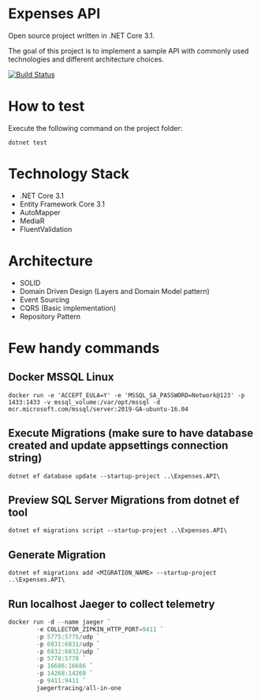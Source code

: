 # Expenses API
Open source project written in .NET Core 3.1.

The goal of this project is to implement a sample API with commonly used technologies and different architecture choices.

[![Build Status](https://travis-ci.com/tiagogauziski/expenses-api.svg?branch=master)](https://travis-ci.com/tiagogauziski/expenses-api)

# How to test
Execute the following command on the project folder:
```
dotnet test
``` 

# Technology Stack
* .NET Core 3.1
* Entity Framework Core 3.1
* AutoMapper
* MediaR
* FluentValidation

# Architecture
* SOLID 
* Domain Driven Design (Layers and Domain Model pattern)
* Event Sourcing
* CQRS (Basic implementation)
* Repository Pattern	

# Few handy commands
## Docker MSSQL Linux
```
docker run -e 'ACCEPT_EULA=Y' -e 'MSSQL_SA_PASSWORD=Network@123' -p 1433:1433 -v mssql_volume:/var/opt/mssql -d mcr.microsoft.com/mssql/server:2019-GA-ubuntu-16.04
```

## Execute Migrations (make sure to have database created and update appsettings connection string)
```
dotnet ef database update --startup-project ..\Expenses.API\
```

## Preview SQL Server Migrations from dotnet ef tool
```
dotnet ef migrations script --startup-project ..\Expenses.API\
```

## Generate Migration
```
dotnet ef migrations add <MIGRATION_NAME> --startup-project ..\Expenses.API\
```

## Run localhost Jaeger to collect telemetry
```powershell
docker run -d --name jaeger `
        -e COLLECTOR_ZIPKIN_HTTP_PORT=9411 `
        -p 5775:5775/udp `
        -p 6831:6831/udp `
        -p 6832:6832/udp `
        -p 5778:5778 `
        -p 16686:16686 `
        -p 14268:14268 `
        -p 9411:9411 `
        jaegertracing/all-in-one
```